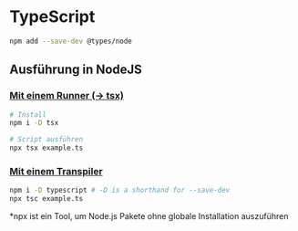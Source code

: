# TypeScript 

```bash
npm add --save-dev @types/node
```

## Ausführung in NodeJS
### [Mit einem Runner (-> tsx) ](https://nodejs.org/en/learn/typescript/run)


```bash
# Install 
npm i -D tsx

# Script ausführen
npx tsx example.ts
```

### [Mit einem Transpiler](https://nodejs.org/en/learn/typescript/transpile)


```bash
npm i -D typescript # -D is a shorthand for --save-dev
npx tsc example.ts
```
*npx ist ein Tool, um Node.js Pakete ohne globale Installation auszuführen

